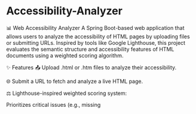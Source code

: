 # Accessibility-Analyzer
📊 Web Accessibility Analyzer
A Spring Boot-based web application that allows users to analyze the accessibility of HTML pages by uploading files or submitting URLs. Inspired by tools like Google Lighthouse, this project evaluates the semantic structure and accessibility features of HTML documents using a weighted scoring algorithm.

✨ Features
📤 Upload .html or .htm files to analyze their accessibility.

🌐 Submit a URL to fetch and analyze a live HTML page.

⚖️ Lighthouse-inspired weighted scoring system:

Prioritizes critical issues (e.g., missing <title>, <html lang>, missing labels).

Assigns scores based on issue category weight instead of flat deductions.

📄 Stores uploaded files and their corresponding reports in a database.

Project Live Link: https://accessibility-pro-delta.vercel.app/




🔧 Tech Stack
Backend: Java, Spring Boot, Spring Data JPA

HTML Parsing: Jsoup

Database: PostgreSQL


